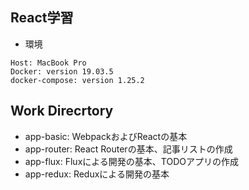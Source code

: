 ## React学習

- 環境

```
Host: MacBook Pro
Docker: version 19.03.5
docker-compose: version 1.25.2
```

## Work Direcrtory

- app-basic: WebpackおよびReactの基本
- app-router: React Routerの基本、記事リストの作成
- app-flux: Fluxによる開発の基本、TODOアプリの作成
- app-redux: Reduxによる開発の基本
